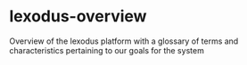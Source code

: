 # lexodus-overview
Overview of the lexodus platform with a glossary of terms and characteristics pertaining to our goals for the system
